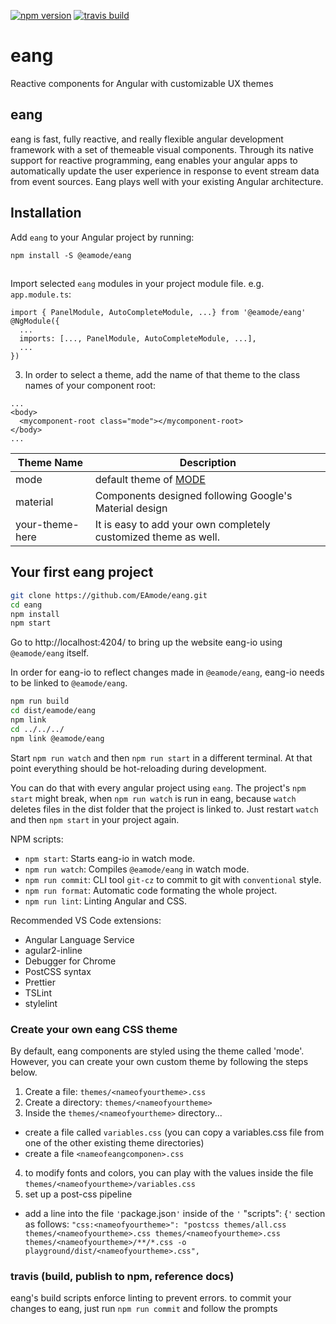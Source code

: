 [![npm version](https://img.shields.io/npm/v/@eamode/eang.svg)](https://www.npmjs.com/package/@eamode/eang) 
[![travis build](https://img.shields.io/travis/EAmode/eang.svg)](https://travis-ci.org/EAmode/eang)

# eang
Reactive components for Angular with customizable UX themes

## eang
eang is fast, fully reactive, and really flexible angular development framework with a set of themeable visual components. Through its native support for reactive programming, eang enables your angular apps to automatically update the user experience in response to event stream data from event sources. Eang plays well with your existing Angular architecture.

## Installation
Add `eang` to your Angular project by running:

```npm install -S @eamode/eang``` 

## 

Import selected `eang` modules in your project module file. e.g. `app.module.ts`:

```
import { PanelModule, AutoCompleteModule, ...} from '@eamode/eang'
@NgModule({
  ...
  imports: [..., PanelModule, AutoCompleteModule, ...],
  ...
})
```

3. In order to select a theme, add the name of that theme to the class names of your component root:

```
...
<body>
  <mycomponent-root class="mode"></mycomponent-root>
</body>
...
```
| Theme Name | Description |
|------------|-------------|
| mode       | default theme of [MODE](https://www.eamode.com) |
| material   | Components designed following Google's Material design |
| your-theme-here | It is easy to add your own completely customized theme as well.|

## Your first eang project

```sh
git clone https://github.com/EAmode/eang.git
cd eang
npm install
npm start
```
Go to http://localhost:4204/ to bring up the website eang-io using `@eamode/eang` itself.

In order for eang-io to reflect changes made in `@eamode/eang`, eang-io needs to be linked to `@eamode/eang`.

```sh
npm run build
cd dist/eamode/eang
npm link
cd ../../../
npm link @eamode/eang
```

Start `npm run watch` and then `npm run start` in a different terminal. At that point everything should be hot-reloading during development.

You can do that with every angular project using `eang`. The project's `npm start` might break, when `npm run watch` is run in eang, because `watch` deletes files in the dist folder that the project is linked to. Just restart `watch` and then `npm start` in your project again.

NPM scripts:
- `npm start`: Starts eang-io in watch mode.
- `npm run watch`: Compiles `@eamode/eang` in watch mode.
- `npm run commit`: CLI tool `git-cz` to commit to git with `conventional` style.
- `npm run format`: Automatic code formating the whole project.
- `npm run lint`: Linting Angular and CSS.

Recommended VS Code extensions:
- Angular Language Service
- agular2-inline
- Debugger for Chrome
- PostCSS syntax
- Prettier
- TSLint
- stylelint

### Create your own eang CSS theme
By default, eang components are styled using the theme called 'mode'. However, you can create your own custom theme by following the steps below.
1. Create a file: `themes/<nameofyourtheme>.css`
2. Create a directory: `themes/<nameofyourtheme>`
3. Inside the `themes/<nameofyourtheme>` directory...
  * create a file called `variables.css` (you can copy a variables.css file from one of the other existing theme directories)
  * create a file `<nameofeangcomponen>.css`
4. to modify fonts and colors, you can play with the values inside the file `themes/<nameofyourtheme>/variables.css`
5. set up a post-css pipeline
  * add a line into the file `'`package.json`'` inside of the `'` "scripts": {`'` section as follows: `"css:<nameofyourtheme>": "postcss themes/all.css themes/<nameofyourtheme>.css themes/<nameofyourtheme>.css themes/<nameofyourtheme>/**/*.css -o playground/dist/<nameofyourtheme>.css",`


### travis (build, publish to npm, reference docs)
eang's build scripts enforce linting to prevent errors.
to commit your changes to eang, just  run `npm run commit` and follow the prompts
